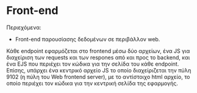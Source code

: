 # Front-end

Περιεχόμενα:

- Front-end παρουσίασης δεδομένων σε περιβάλλον web.

Κάθε endpoint εφαρμόζεται στο frontend μέσω δύο αρχείων, ένα JS για διαχείριση των requests και των respones από και προς το backend, και ένα EJS που περιέχει τον κώδικα για την σελίδα του κάθε endpoint.
Επίσης, υπάρχει ένα κεντρικό αρχείο JS το οποίο διαχείριζεται την πύλη  9102 (η πύλη του Web frontend server), με το αντίστοιχο html αρχείο, το οποίο περιέχει τον κώδικα για την κεντρική σελίδα της εφαρμογής.
